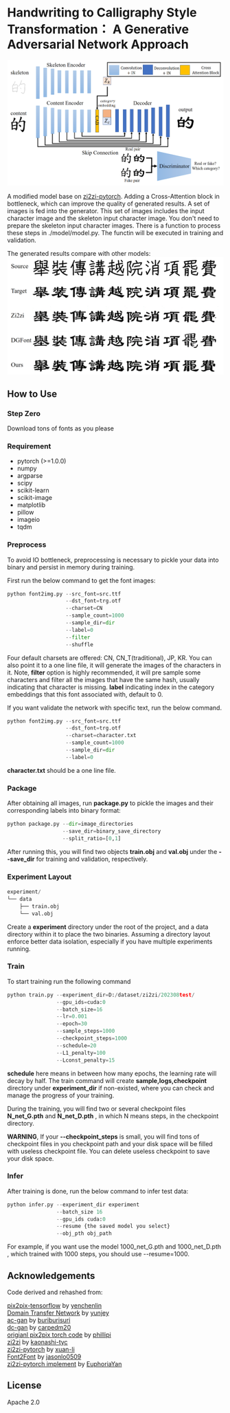 # Handwriting to Calligraphy Style Transformation： A Generative Adversarial Network Approach
![](https://github.com/daihuajiang/fontgan/blob/main/img/architecture.png)

A modified model base on [zi2zi-pytorch](https://github.com/EuphoriaYan/zi2zi-pytorch). Adding a Cross-Attention block in bottleneck, which can improve the quality of generated results. A set of images is fed into the generator. This set of images includes the input character image and the skeleton input character image. You don't need to prepare the skeleton input character images. There is a function to process these steps in ./model/model.py. The functin will be executed in training and validation.

The generated results compare with other models:
![](https://github.com/daihuajiang/fontgan/blob/main/img/compare_with_other_model.png)

## How to Use
### Step Zero
Download tons of fonts as you please

### Requirement
* pytorch (>=1.0.0)
* numpy
* argparse
* scipy
* scikit-learn
* scikit-image
* matplotlib
* pillow
* imageio
* tqdm

### Preprocess
To avoid IO bottleneck, preprocessing is necessary to pickle your data into binary and persist in memory during training.

First run the below command to get the font images:
```python
python font2img.py --src_font=src.ttf
                   --dst_font=trg.otf
                   --charset=CN
                   --sample_count=1000
                   --sample_dir=dir
                   --label=0
                   --filter
                   --shuffle
```
Four default charsets are offered: CN, CN_T(traditional), JP, KR. You can also point it to a one line file, it will generate the images of the characters in it. Note, **filter** option is highly recommended, it will pre sample some characters and filter all the images that have the same hash, usually indicating that character is missing. **label** indicating index in the category embeddings that this font associated with, default to 0.

If you want validate the network with specific text, run the below command.
```python
python font2img.py --src_font=src.ttf
                   --dst_font=trg.otf
                   --charset=character.txt
                   --sample_count=1000
                   --sample_dir=dir
                   --label=0
```
**character.txt** should be a one line file.

### Package
After obtaining all images, run **package.py** to pickle the images and their corresponding labels into binary format:
```python
python package.py --dir=image_directories
                  --save_dir=binary_save_directory
                  --split_ratio=[0,1]
```
After running this, you will find two objects **train.obj** and **val.obj** under the **--save_dir** for training and validation, respectively.

### Experiment Layout
```python
experiment/
└── data
    ├── train.obj
    └── val.obj
```
Create a **experiment** directory under the root of the project, and a data directory within it to place the two binaries. Assuming a directory layout enforce better data isolation, especially if you have multiple experiments running.
### Train
To start training run the following command
```python
python train.py --experiment_dir=D:/dataset/zi2zi/202308test/ 
				--gpu_ids=cuda:0
				--batch_size=16
				--lr=0.001
				--epoch=30
				--sample_steps=1000
				--checkpoint_steps=1000
				--schedule=20
				--L1_penalty=100
				--Lconst_penalty=15 
```
**schedule** here means in between how many epochs, the learning rate will decay by half. The train command will create **sample,logs,checkpoint** directory under **experiment_dir** if non-existed, where you can check and manage the progress of your training.

During the training, you will find two or several checkpoint files **N_net_G.pth** and **N_net_D.pth** , in which N means steps, in the checkpoint directory.

**WARNING**, If your **--checkpoint_steps** is small, you will find tons of checkpoint files in you checkpoint path and your disk space will be filled with useless checkpoint file. You can delete useless checkpoint to save your disk space.

### Infer
After training is done, run the below command to infer test data:
```python
python infer.py --experiment_dir experiment
                --batch_size 16
                --gpu_ids cuda:0 
                --resume {the saved model you select}
                --obj_pth obj_path
```
For example, if you want use the model 1000_net_G.pth and 1000_net_D.pth , which trained with 1000 steps, you should use --resume=1000.

## Acknowledgements
Code derived and rehashed from:

[pix2pix-tensorflow](https://github.com/yenchenlin/pix2pix-tensorflow) by [yenchenlin](https://github.com/yenchenlin)  
[Domain Transfer Network](https://github.com/yunjey/domain-transfer-network) by [yunjey](https://github.com/yunjey)  
[ac-gan](https://github.com/buriburisuri/ac-gan) by [buriburisuri](https://github.com/buriburisuri)  
[dc-gan](https://github.com/carpedm20/DCGAN-tensorflow) by [carpedm20](https://github.com/carpedm20)  
[origianl pix2pix torch code](https://github.com/phillipi/pix2pix) by [phillipi](https://github.com/phillipi)  
[zi2zi](https://github.com/kaonashi-tyc/zi2zi) by [kaonashi-tyc](https://github.com/kaonashi-tyc)  
[zi2zi-pytorch](https://github.com/xuan-li/zi2zi-pytorch) by [xuan-li](https://github.com/xuan-li)  
[Font2Font](https://github.com/yunchenlo/Font2Font) by [jasonlo0509](https://github.com/yunchenlo)  
[zi2zi-pytorch implement](https://github.com/EuphoriaYan/zi2zi-pytorch) by [EuphoriaYan](https://github.com/EuphoriaYan)

## License
Apache 2.0
